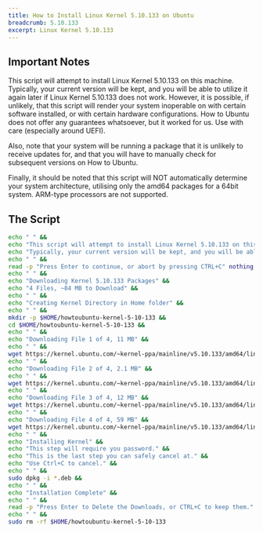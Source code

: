 ```yaml
---
title: How to Install Linux Kernel 5.10.133 on Ubuntu
breadcrumb: 5.10.133
excerpt: Linux Kernel 5.10.133 
---
```


## Important Notes

This script will attempt to install Linux Kernel 5.10.133 on this machine. Typically, your current version will be kept, and you will be able to utilize it again later if Linux Kernel 5.10.133 does not work. However, it is possible, if unlikely, that this script will render your system inoperable on with certain software installed, or with certain hardware configurations. How to Ubuntu does not offer any guarantees whatsoever, but it worked for us. Use with care (especially around UEFI).

Also, note that your system will be running a package that it is unlikely to receive updates for, and that you will have to manually check for subsequent versions on How to Ubuntu.

Finally, it should be noted that this script will NOT automatically determine your system architecture, utilising only the amd64 packages for a 64bit system. ARM-type processors are not supported.

## The Script

```bash
echo " " &&
echo "This script will attempt to install Linux Kernel 5.10.133 on this machine." &&
echo "Typically, your current version will be kept, and you will be able to ustilise it again later if Kernel 5.10 does not work." &&
echo " " &&
read -p "Press Enter to continue, or abort by pressing CTRL+C" nothing &&
echo " " &&
echo "Downloading Kernel 5.10.133 Packages" &&
echo "4 Files, ~84 MB to Download" &&
echo " " &&
echo "Creating Kernel Directory in Home folder" &&
echo " " &&
mkdir -p $HOME/howtoubuntu-kernel-5-10-133 &&
cd $HOME/howtoubuntu-kernel-5-10-133 &&
echo " " &&
echo "Downloading File 1 of 4, 11 MB" &&
echo " " &&
wget https://kernel.ubuntu.com/~kernel-ppa/mainline/v5.10.133/amd64/linux-headers-5.10.133-0510133_5.10.133-0510133.202207251031_all.deb &&
echo " " &&
echo "Downloading File 2 of 4, 2.1 MB" &&
echo " " &&
wget https://kernel.ubuntu.com/~kernel-ppa/mainline/v5.10.133/amd64/linux-headers-5.10.133-0510133-generic_5.10.133-0510133.202207251031_amd64.deb &&
echo " " &&
echo "Downloading File 3 of 4, 12 MB" &&
wget https://kernel.ubuntu.com/~kernel-ppa/mainline/v5.10.133/amd64/linux-image-unsigned-5.10.133-0510133-generic_5.10.133-0510133.202207251031_amd64.deb &&
echo " " &&
echo "Downloading File 4 of 4, 59 MB" &&
wget https://kernel.ubuntu.com/~kernel-ppa/mainline/v5.10.133/amd64/linux-modules-5.10.133-0510133-generic_5.10.133-0510133.202207251031_amd64.deb &&
echo " " &&
echo "Installing Kernel" &&
echo "This step will require you password." &&
echo "This is the last step you can safely cancel at." &&
echo "Use Ctrl+C to cancel." &&
echo " " &&
sudo dpkg -i *.deb &&
echo " " &&
echo "Installation Complete" &&
echo " " &&
read -p "Press Enter to Delete the Downloads, or CTRL+C to keep them." nothing &&
echo " " &&
sudo rm -rf $HOME/howtoubuntu-kernel-5-10-133
```
